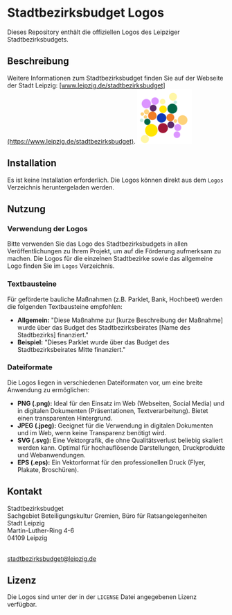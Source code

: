 # Stadtbezirksbudget Logos

Dieses Repository enthält die offiziellen Logos des Leipziger Stadtbezirksbudgets.

## Beschreibung

Weitere Informationen zum Stadtbezirksbudget finden Sie auf der Webseite der Stadt Leipzig: [www.leipzig.de/stadtbezirksbudget](https://www.leipzig.de/stadtbezirksbudget).
<img src="CityCirclesWithMap-4-Stadtbezirke.png" alt="Übersicht der Stadtbezirke" width="25%">

## Installation

Es ist keine Installation erforderlich. Die Logos können direkt aus dem `Logos` Verzeichnis heruntergeladen werden.

## Nutzung

### Verwendung der Logos

Bitte verwenden Sie das Logo des Stadtbezirksbudgets in allen Veröffentlichungen zu Ihrem Projekt, um auf die Förderung aufmerksam zu machen. Die Logos für die einzelnen Stadtbezirke sowie das allgemeine Logo finden Sie im `Logos` Verzeichnis.

### Textbausteine

Für geförderte bauliche Maßnahmen (z.B. Parklet, Bank, Hochbeet) werden die folgenden Textbausteine empfohlen:

*   **Allgemein:** "Diese Maßnahme zur [kurze Beschreibung der Maßnahme] wurde über das Budget des Stadtbezirksbeirates [Name des Stadtbezirks] finanziert."
*   **Beispiel:** "Dieses Parklet wurde über das Budget des Stadtbezirksbeirates Mitte finanziert."

### Dateiformate

Die Logos liegen in verschiedenen Dateiformaten vor, um eine breite Anwendung zu ermöglichen:

*   **PNG (.png):** Ideal für den Einsatz im Web (Webseiten, Social Media) und in digitalen Dokumenten (Präsentationen, Textverarbeitung). Bietet einen transparenten Hintergrund.
*   **JPEG (.jpeg):** Geeignet für die Verwendung in digitalen Dokumenten und im Web, wenn keine Transparenz benötigt wird.
*   **SVG (.svg):** Eine Vektorgrafik, die ohne Qualitätsverlust beliebig skaliert werden kann. Optimal für hochauflösende Darstellungen, Druckprodukte und Webanwendungen.
*   **EPS (.eps):** Ein Vektorformat für den professionellen Druck (Flyer, Plakate, Broschüren).

## Kontakt

Stadtbezirksbudget <br>
Sachgebiet Beteiligungskultur Gremien, Büro für Ratsangelegenheiten <br>
Stadt Leipzig <br>
Martin-Luther-Ring 4-6 <br>
04109 Leipzig <br><br>

stadtbezirksbudget@leipzig.de

## Lizenz

Die Logos sind unter der in der `LICENSE` Datei angegebenen Lizenz verfügbar.
